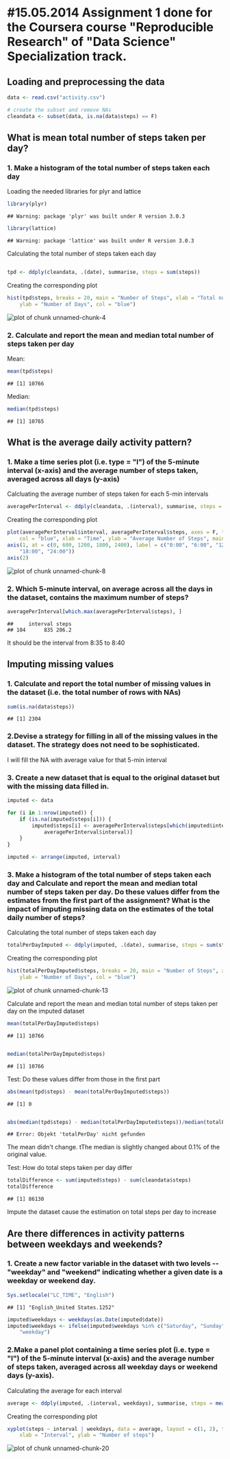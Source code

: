 #15.05.2014 Assignment 1 done for the Coursera course "Reproducible Research" of "Data Science" Specialization track.
========================================================
## Loading and preprocessing the data

```r
data <- read.csv("activity.csv")

# create the subset and remove NAs
cleandata <- subset(data, is.na(data$steps) == F)
```


## What is mean total number of steps taken per day?

### 1. Make a histogram of the total number of steps taken each day
Loading the needed libraries for plyr and lattice


```r
library(plyr)
```

```
## Warning: package 'plyr' was built under R version 3.0.3
```

```r
library(lattice)
```

```
## Warning: package 'lattice' was built under R version 3.0.3
```


Calculating the total number of steps taken each day


```r

tpd <- ddply(cleandata, .(date), summarise, steps = sum(steps))
```


Creating the corresponding plot


```r
hist(tpd$steps, breaks = 20, main = "Number of Steps", xlab = "Total number of steps taken each day", 
    ylab = "Number of Days", col = "blue")
```

![plot of chunk unnamed-chunk-4](figure/unnamed-chunk-4.png) 


### 2. Calculate and report the mean and median total number of steps taken per day

Mean:

```r
mean(tpd$steps)
```

```
## [1] 10766
```


Median:

```r
median(tpd$steps)
```

```
## [1] 10765
```


## What is the average daily activity pattern?

### 1. Make a time series plot (i.e. type = "l") of the 5-minute interval (x-axis) and the average number of steps taken, averaged across all days (y-axis)

Calcluating the average number of steps taken for each 5-min intervals

```r
averagePerInterval <- ddply(cleandata, .(interval), summarise, steps = mean(steps))
```


Creating the corresponding plot


```r
plot(averagePerInterval$interval, averagePerInterval$steps, axes = F, type = "l", 
    col = "blue", xlab = "Time", ylab = "Average Number of Steps", main = "Average Daily Activity Pattern")
axis(1, at = c(0, 600, 1200, 1800, 2400), label = c("0:00", "6:00", "12:00", 
    "18:00", "24:00"))
axis(2)
```

![plot of chunk unnamed-chunk-8](figure/unnamed-chunk-8.png) 


### 2. Which 5-minute interval, on average across all the days in the dataset, contains the maximum number of steps?


```r
averagePerInterval[which.max(averagePerInterval$steps), ]
```

```
##     interval steps
## 104      835 206.2
```


It should be the interval from 8:35 to 8:40

## Imputing missing values

### 1. Calculate and report the total number of missing values in the dataset (i.e. the total number of rows with NAs)

```r
sum(is.na(data$steps))
```

```
## [1] 2304
```


### 2.Devise a strategy for filling in all of the missing values in the dataset. The strategy does not need to be sophisticated.

I will fill the NA with average value for that 5-min interval

### 3. Create a new dataset that is equal to the original dataset but with the missing data filled in.


```r
imputed <- data

for (i in 1:nrow(imputed)) {
    if (is.na(imputed$steps[i])) {
        imputed$steps[i] <- averagePerInterval$steps[which(imputed$interval[i] == 
            averagePerInterval$interval)]
    }
}

imputed <- arrange(imputed, interval)
```


### 3. Make a histogram of the total number of steps taken each day and Calculate and report the mean and median total number of steps taken per day. Do these values differ from the estimates from the first part of the assignment? What is the impact of imputing missing data on the estimates of the total daily number of steps?

Calculating the total number of steps taken each day

```r
totalPerDayImputed <- ddply(imputed, .(date), summarise, steps = sum(steps))
```


Creating the corresponding plot

```r
hist(totalPerDayImputed$steps, breaks = 20, main = "Number of Steps", xlab = "Total number of steps taken each day", 
    ylab = "Number of Days", col = "blue")
```

![plot of chunk unnamed-chunk-13](figure/unnamed-chunk-13.png) 


Calculate and report the mean and median total number of steps taken per day on the imputed dataset

```r
mean(totalPerDayImputed$steps)
```

```
## [1] 10766
```



```r

median(totalPerDayImputed$steps)
```

```
## [1] 10766
```


Test: Do these values differ from those in the first part

```r
abs(mean(tpd$steps) - mean(totalPerDayImputed$steps))
```

```
## [1] 0
```

```r

abs(median(tpd$steps) - median(totalPerDayImputed$steps))/median(totalPerDay$steps)
```

```
## Error: Objekt 'totalPerDay' nicht gefunden
```


The mean didn't change. tThe median is slightly changed about 0.1% of the original value.

Test: How do total steps taken per day differ


```r
totalDifference <- sum(imputed$steps) - sum(cleandata$steps)
totalDifference
```

```
## [1] 86130
```


Impute the dataset cause the estimation on total steps per day to increase

## Are there differences in activity patterns between weekdays and weekends?

### 1. Create a new factor variable in the dataset with two levels -- "weekday" and "weekend" indicating whether a given date is a weekday or weekend day.


```r
Sys.setlocale("LC_TIME", "English")
```

```
## [1] "English_United States.1252"
```

```r
imputed$weekdays <- weekdays(as.Date(imputed$date))
imputed$weekdays <- ifelse(imputed$weekdays %in% c("Saturday", "Sunday"), "weekend", 
    "weekday")
```


### 2.Make a panel plot containing a time series plot (i.e. type = "l") of the 5-minute interval (x-axis) and the average number of steps taken, averaged across all weekday days or weekend days (y-axis).

Calculating the average for each interval

```r
average <- ddply(imputed, .(interval, weekdays), summarise, steps = mean(steps))
```


Creating the corresponding plot


```r
xyplot(steps ~ interval | weekdays, data = average, layout = c(1, 2), type = "l", 
    xlab = "Interval", ylab = "Number of steps")
```

![plot of chunk unnamed-chunk-20](figure/unnamed-chunk-20.png) 


